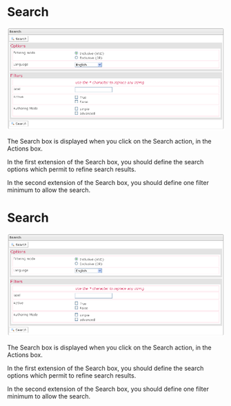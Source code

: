 <!--
author:
    - 'Jérôme Bogaerts'
created_at: '2012-04-12 17:16:43'
updated_at: '2013-03-13 13:38:12'
tags:
    - 'Manage Tests'
-->

Search
======

![](../resources/tests-search.png)

The Search box is displayed when you click on the Search action, in the Actions box.

In the first extension of the Search box, you should define the search options which permit to refine search results.

In the second extension of the Search box, you should define one filter minimum to allow the search.

Search
======

![](../resources/tests-search.png)

The Search box is displayed when you click on the Search action, in the Actions box.

In the first extension of the Search box, you should define the search options which permit to refine search results.

In the second extension of the Search box, you should define one filter minimum to allow the search.


